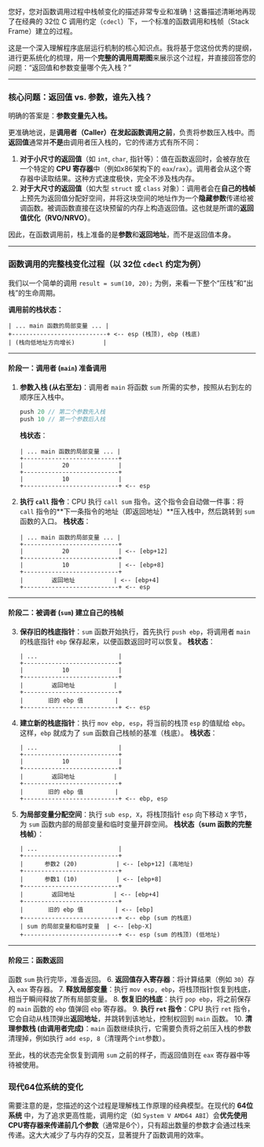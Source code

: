 您好，您对函数调用过程中栈帧变化的描述非常专业和准确！这番描述清晰地再现了在经典的 32位 C 调用约定（`cdecl`）下，一个标准的函数调用和栈帧（Stack Frame）建立的过程。

这是一个深入理解程序底层运行机制的核心知识点。我将基于您这份优秀的提纲，进行更系统化的梳理，用一个**完整的调用周期图**来展示这个过程，并直接回答您的问题：“返回值和参数变量哪个先入栈？”

-----

### 核心问题：返回值 vs. 参数，谁先入栈？

明确的答案是：**参数变量先入栈。**

更准确地说，是**调用者（Caller）在发起函数调用之前**，负责将参数压入栈中。而**返回值**通常并**不是**由调用者压入栈的，它的传递方式有所不同：

1.  **对于小尺寸的返回值**（如 `int`, `char`, 指针等）：值在函数返回时，会被存放在一个特定的 **CPU 寄存器**中（例如x86架构下的 `eax`/`rax`）。调用者会从这个寄存器中读取结果。这种方式速度极快，完全不涉及栈内存。
2.  **对于大尺寸的返回值**（如大型 `struct` 或 `class` 对象）：调用者会在**自己的栈帧**上预先为返回值分配好空间，并将这块空间的地址作为一个**隐藏参数**传递给被调函数。被调函数直接在这块预留的内存上构造返回值。这也就是所谓的**返回值优化（RVO/NRVO）**。

因此，在函数调用前，栈上准备的是**参数**和**返回地址**，而不是返回值本身。

-----

### 函数调用的完整栈变化过程（以 32位 `cdecl` 约定为例）

我们以一个简单的调用 `result = sum(10, 20);` 为例，来看一下整个“压栈”和“出栈”的生命周期。

**调用前的栈状态：**

```
| ... main 函数的局部变量 ... |
+---------------------------+ <-- esp (栈顶), ebp (栈底)
| (栈向低地址方向增长)        |
```

-----

#### 阶段一：调用者 (`main`) 准备调用

1.  **参数入栈 (从右至左)**：调用者 `main` 将函数 `sum` 所需的实参，按照从右到左的顺序压入栈中。

    ```cpp
    push 20 // 第二个参数先入栈
    push 10 // 第一个参数后入栈
    ```

    **栈状态**：

    ```
    | ... main 函数的局部变量 ... |
    +---------------------------+
    |           20              |
    +---------------------------+
    |           10              |
    +---------------------------+ <-- esp
    ```

2.  **执行 `call` 指令**：CPU 执行 `call sum` 指令。这个指令会自动做一件事：将 `call` 指令的\*\*下一条指令的地址（即返回地址）\*\*压入栈中，然后跳转到 `sum` 函数的入口。
    **栈状态**：

    ```
    | ... main 函数的局部变量 ... |
    +---------------------------+
    |           20              | <-- [ebp+12]
    +---------------------------+
    |           10              | <-- [ebp+8]
    +---------------------------+
    |        返回地址           | <-- [ebp+4]
    +---------------------------+ <-- esp
    ```

-----

#### 阶段二：被调者 (`sum`) 建立自己的栈帧

3.  **保存旧的栈底指针**：`sum` 函数开始执行，首先执行 `push ebp`，将调用者 `main` 的栈底指针 `ebp` 保存起来，以便函数返回时可以恢复。
    **栈状态**：

    ```
    | ...                       |
    +---------------------------+
    |           10              |
    +---------------------------+
    |        返回地址           |
    +---------------------------+
    |       旧的 ebp 值         |
    +---------------------------+ <-- esp
    ```

4.  **建立新的栈底指针**：执行 `mov ebp, esp`，将当前的栈顶 `esp` 的值赋给 `ebp`。这样，`ebp` 就成为了 `sum` 函数自己栈帧的基准（栈底）。
    **栈状态**：

    ```
    | ...                       |
    +---------------------------+
    |           10              |
    +---------------------------+
    |        返回地址           |
    +---------------------------+
    |       旧的 ebp 值         |
    +---------------------------+ <-- ebp, esp
    ```

5.  **为局部变量分配空间**：执行 `sub esp, X`，将栈顶指针 `esp` 向下移动 `X` 字节，为 `sum` 函数内部的局部变量和临时变量开辟空间。
    **栈状态（sum 函数的完整栈帧）**：

    ```
    | ...                       |
    +---------------------------+
    |      参数2 (20)           | <-- [ebp+12] (高地址)
    +---------------------------+
    |      参数1 (10)           | <-- [ebp+8]
    +---------------------------+
    |        返回地址           | <-- [ebp+4]
    +---------------------------+
    |       旧的 ebp 值         | <-- [ebp]
    +---------------------------+ <-- ebp (sum 的栈底)
    | sum 的局部变量和临时变量  | <-- [ebp-X]
    +---------------------------+ <-- esp (sum 的栈顶) (低地址)
    ```

-----

#### 阶段三：函数返回

函数 `sum` 执行完毕，准备返回。
6\.  **返回值存入寄存器**：将计算结果（例如 `30`）存入 `eax` 寄存器。
7\.  **释放局部变量**：执行 `mov esp, ebp`，将栈顶指针恢复到栈底，相当于瞬间释放了所有局部变量。
8\.  **恢复旧的栈底**：执行 `pop ebp`，将之前保存的 `main` 函数的 `ebp` 值弹回 `ebp` 寄存器。
9\.  **执行 `ret` 指令**：CPU 执行 `ret` 指令，它会自动从栈顶弹出**返回地址**，并跳转到该地址，控制权回到 `main` 函数。
10\. **清理参数栈 (由调用者完成)**：`main` 函数继续执行，它需要负责将之前压入栈的参数清理掉，例如执行 `add esp, 8`（清理两个`int`参数）。

至此，栈的状态完全恢复到调用 `sum` 之前的样子，而返回值则在 `eax` 寄存器中等待被使用。

### 现代64位系统的变化

需要注意的是，您描述的这个过程是理解栈工作原理的经典模型。在现代的 **64位系统** 中，为了追求更高性能，调用约定（如 `System V AMD64 ABI`）会**优先使用CPU寄存器来传递前几个参数**（通常是6个），只有超出数量的参数才会通过栈来传递。这大大减少了与内存的交互，显著提升了函数调用的效率。